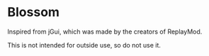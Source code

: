 # Blossom
Inspired from jGui, which was made by the creators of ReplayMod. 

This is not intended for outside use, so do not use it. 